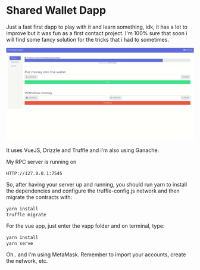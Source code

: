 # Shared Wallet Dapp

Just a fast first dapp to play with it and learn something, idk, it has a lot to improve but it was fun as a first contact project. I'm 100% sure that soon i will find some fancy solution for the tricks that i had to sometimes.

![Shared Wallet Demo](img/show.gif)

It uses VueJS, Drizzle and Truffle and i'm also using Ganache.

My RPC server is running on

```
HTTP://127.0.0.1:7545
```

So, after having your server up and running, you should run yarn to install the dependencies and configure the truffle-config.js network and then migrate the contracts with:

```
yarn install
truffle migrate
```

For the vue app, just enter the vapp folder and on terminal, type:

```
yarn install
yarn serve
```

Oh.. and i'm using MetaMask. Remember to import your accounts, create the network, etc.

